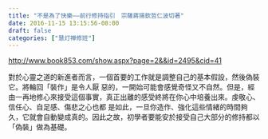 ```yaml
---
title: "不是為了快樂——前行修持指引　宗薩蔣揚欽哲仁波切著"
date: 2016-11-15 13:15:56-08:00
draft: false
categories: ["慧灯禅修班"]
---
```

http://www.book853.com/show.aspx?page=2&&id=2495&cid=41

對於心靈之道的新進者而言，一個首要的工作就是調整自己的基本假設，然後偽裝它。將輪回「裝作」是令人厭 惡的，一開始可能會感覺奇怪又不自然。但是，經由一再地修心來接受這個事實，真正出離的感受終將在你心中培養出來。虔敬心、信任心、自足感、傷悲之心也都 是如此，一旦你造作、強化這些情緒的時間夠久，它就會自動變成真的。因此之故，初學者要能安於接受自己大部分的修持都以「偽裝」做為基礎。
